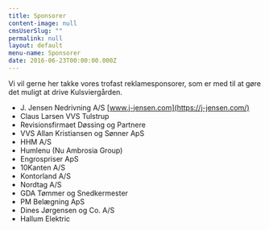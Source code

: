 ```yaml
---
title: Sponsorer
content-image: null
cmsUserSlug: ""
permalink: null
layout: default
menu-name: Sponsorer
date: 2016-06-23T00:00:00.000Z
---
```


Vi vil gerne her takke vores trofast reklamesponsorer, som er med til at gøre det muligt at drive Kulsviergården. 

* J. Jensen Nedrivning A/S [www.j-jensen.com](https://j-jensen.com/)
* Claus Larsen VVS Tulstrup
* Revisionsfirmaet Døssing og Partnere
* VVS Allan Kristiansen og Sønner ApS
* HHM A/S
* Humlenu (Nu Ambrosia Group)
* Engrospriser ApS
* 10Kanten A/S
* Kontorland A/S
* Nordtag A/S
* GDA Tømmer og Snedkermester
* PM Belægning ApS
* Dines Jørgensen og Co. A/S
* Hallum Elektric




